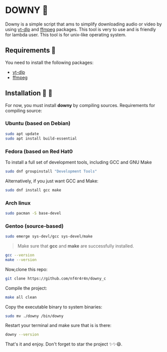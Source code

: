 # DOWNY 💯

Downy is a simple script that ams to simplify downloading audio or video by using [yt-dlp](https://github.com/yt-dlp/yt-dlp) and [ffmpeg](https://www.ffmpeg.org/) packages. This tool is very to use and is friendly for lambda user.
This tool is for unix-like operating system.

## Requirements 🔑
You need to install the following packages:
- [yt-dlp](https://github.com/yt-dlp/yt-dlp)
- [ffmpeg](https://www.ffmpeg.org)

## Installation 🚀 🚀
For now, you must install **downy** by compiling sources.
Requirements for compiling source:

### Ubuntu (based on Debian)
```sh
sudo apt update
sudo apt install build-essential
```

### Fedora (based on Red Hat0
To install a full set of development tools, including GCC and GNU Make
```sh
sudo dnf groupinstall "Development Tools"
```
Alternatively, if you just want GCC and Make:
```sh
sudo dnf install gcc make
```

### Arch linux
```sh
sudo pacman -S base-devel
```

### Gentoo (source-based)
```sh
sudo emerge sys-devl/gcc sys-devel/make
```

> Make sure that **gcc** and **make** are successfully installed.

```sh
gcc --version
make --version
```

Now,clone this repo:
```sh
git clone https://github.com/nf4r4r4n/downy_c
```
Compile the project:
```sh
make all clean
```

Copy the executable binary to system binaries:
```sh
sudo mv ./downy /bin/downy
```

Restart your terminal and make sure that is is there:
```sh
downy --version
```

That's it and enjoy.
Don't forget to star the project ✨✨😄.
